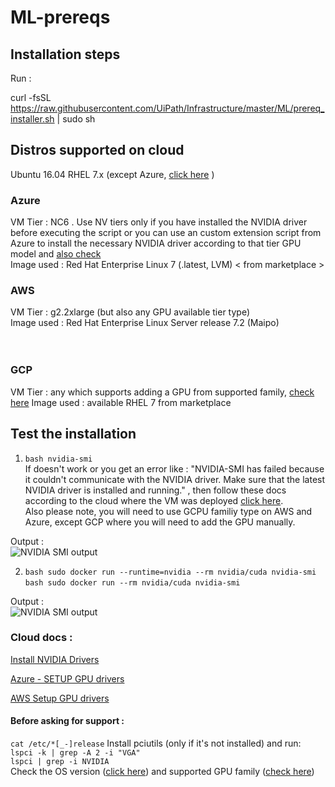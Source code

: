 # ML-prereqs
## Installation steps
Run :

curl -fsSL https://raw.githubusercontent.com/UiPath/Infrastructure/master/ML/prereq_installer.sh | sudo sh

## Distros supported on cloud
Ubuntu 16.04
RHEL 7.x (except Azure,  [click here](###azure) )

### Azure            <br>
VM Tier : NC6 . Use NV tiers only if you have installed the NVIDIA driver before executing the script or you can use an custom extension script from Azure to install the necessary NVIDIA driver according to that tier GPU model and [also check](##cloud-docs)            <br>
Image used : Red Hat Enterprise Linux 7 (.latest, LVM)  < from marketplace >            <br>

### AWS            <br>
VM Tier : g2.2xlarge (but also any GPU available tier type)           <br>
Image used : Red Hat Enterprise Linux Server release 7.2 (Maipo)            <br>
         <br>            <br>

### GCP
VM Tier : any which supports adding a GPU from supported family, [check here](https://docs.uipath.com/activities/docs/deploying-a-local-machine-learning-model)
Image used : available RHEL 7 from marketplace             <br>


## Test the installation            <br>
1) ```bash nvidia-smi```             <br>
If doesn't work or you get an error like : "NVIDIA-SMI has failed because it couldn't communicate with the NVIDIA driver. Make sure that the latest NVIDIA driver is installed and running." , then follow these docs according to the cloud where the VM was deployed [click here](##cloud-docs).<br>
Also please note, you will need to use GCPU familiy type on AWS and Azure, except GCP where you will need to add the GPU manually.            <br>

Output :            <br>
![NVIDIA SMI output](https://github.com/UiPath/Infrastructure/blob/master/ML/nvidia-smi.png)

2) ```bash sudo docker run --runtime=nvidia --rm nvidia/cuda nvidia-smi```                <br>
```bash sudo docker run --rm nvidia/cuda nvidia-smi```       <br>

Output :            <br>
![NVIDIA SMI output](https://github.com/UiPath/Infrastructure/blob/master/ML/nvidia-smi.png)



### Cloud docs :             <br>
[Install NVIDIA Drivers](https://docs.nvidia.com/deeplearning/sdk/cudnn-install/index.html#installdriver)    <br>

[Azure - SETUP GPU drivers](https://docs.microsoft.com/en-us/azure/virtual-machines/linux/n-series-driver-setup)      <br>


[AWS Setup GPU drivers](https://docs.aws.amazon.com/AWSEC2/latest/UserGuide/install-nvidia-driver.html)       <br>


#### Before asking for support :
```cat /etc/*[_-]release```
Install pciutils (only if it's not installed) and run:            <br>
```lspci -k | grep -A 2 -i "VGA"```            <br>
```lspci | grep -i NVIDIA```            <br>
Check the OS version ([click here](##distros-supported-on-cloud)) and supported GPU family ([check here](https://docs.uipath.com/activities/docs/deploying-a-local-machine-learning-model))